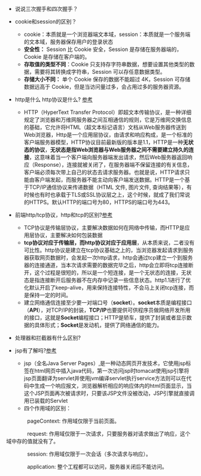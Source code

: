 * 说说三次握手和四次握手？

* cookie和session的区别？
  * cookie：本质就是一个浏览器端文本域，session：本质就是一个服务端的文本域，服务器保存用户的登录状态
  * **安全性：** Session 比 Cookie 安全，Session 是存储在服务器端的，Cookie 是存储在客户端的。
  * **存取值的类型不同**：Cookie 只支持存字符串数据，想要设置其他类型的数据，需要将其转换成字符串，Session 可以存任意数据类型。
  * **存储大小不同：** 单个 Cookie 保存的数据不能超过 4K，Session 可存储数据远高于 Cookie，但是当访问量过多，会占用过多的服务器资源。
* http是什么 http协议是什么? [参考](https://www.cnblogs.com/n-chenjun/p/6011869.html)
  * HTTP（HyperText Transfer Protocol）即超文本传输协议，是一种详细规定了浏览器和万维网服务器之间互相通信的规则，它是万维网交换信息的基础，它允许将HTML（超文本标记语言）文档从Web服务器传送到Web浏览器，Http是一个应用层协议，由请求和响应构成，是一个标准的客户端服务器模型，HTTP协议目前最新版的版本是1.1，HTTP是一种**无状态的协议**，**无状态是指Web浏览器与Web服务器之间不需要建立持久的连接**，这意味着当一个客户端向服务器端发出请求，然后Web服务器返回响应（Response），连接就被关闭了，在服务器端不保留连接的有关信息，客户端必须每次带上自己的状态去请求服务器。也就是说，HTTP请求只能由客户端发起，而服务器不能主动向客户端发送数据。HTTP是一个基于TCP/IP通信协议来传递数据（HTML 文件, 图片文件, 查询结果等），有时候也有时也承载于TLS或SSL协议层之上，这个时候，就成了我们常说的HTTPS。默认HTTP的端口号为80，HTTPS的端口号为443。
* 前端http/tcp协议，http和tcp的区别?[参考](https://blog.csdn.net/sundacheng1989/article/details/28239711?utm_medium=distribute.pc_relevant.none-task-blog-BlogCommendFromBaidu-3.control&depth_1-utm_source=distribute.pc_relevant.none-task-blog-BlogCommendFromBaidu-3.control)
  * TCP协议是传输层协议，主要解决数据如何在网络中传输，而HTTP是应用层协议，主要解决如何包装数据
  * **tcp协议对应于传输层，而http协议对应于应用层**，从本质来说，二者没有可比性。http协议是建立在tcp协议基础之上的，当浏览器发起请求到服务器获取网页数据时，会发起一次http请求，http会通过tcp建立一个到服务器的连接通道，当本次请求需要的数据完毕之后，http会立即将tcp连接断开，这个过程是很短的，所以是一个短连接，是一个无状态的连接，无状态是指连接断开后服务器不在内存中记录一些信息状态。http1.1进行了优化默认开启了keep-alive，用来保持连接特性，不会马上关闭tcp连接，而是保持一定的时间。
  * 建立网络通信连接至少要一对端口号（**socket**）。**socket**本质是编程接口（**API**），对TCP/IP的封装，**TCP/IP**也要提供可供程序员做网络开发所用的接口，这就是**Socket**编程接口；HTTP是轿车，提供了封装或者显示数据的具体形式；**Socket**是发动机，提供了网络通信的能力。
* 处理器和拦截器有什么区别?
* jsp有了解吗?[参考](https://www.cnblogs.com/hopeyes/p/9652309.html)
  * jsp（全名Java Server Pages）,是一种动态网页开发技术，它使用jsp标签在html网页中插入java代码，第一次访问jsp时tomacat使用jsp引擎将jsp页面翻译为servlet并使用jvm编译servlet执行service方法则可以在代码中生成一个响应报文，浏览器解析相应的响应体内的html页面显示，当这个JSP页面再次被请求时，只要该JSP文件没被改动，JSP引擎就直接调用已装载的Servlet
  * 四个作用域的区别：

　　　　pageContext: 作用域仅限于当前页面。

　　　　request: 作用域仅限于一次请求，只要服务器对请求做出了响应，这个域中存的值就没有了。

　　　　session: 作用域仅限于一次会话（多次请求与响应）。

　　　　application: 整个工程都可以访问，服务器关闭后不能访问。

